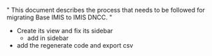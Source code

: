 " This document describes the process that needs to be followed for migrating Base IMIS to IMIS DNCC. "

- Create its view and fix its sidebar
  - add in sidebar
- add the regenerate code and export csv
